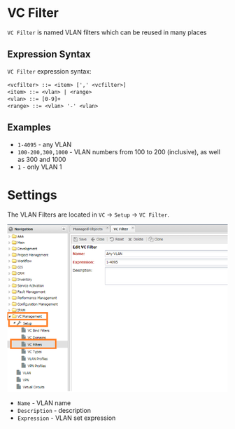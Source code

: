 # VC Filter

`VC Filter` is named VLAN filters which can be reused in many places

## Expression Syntax
`VC Filter` expression syntax:
```
<vcfilter> ::= <item> [',' <vcfilter>]
<item> ::= <vlan> | <range>
<vlan> ::= [0-9]+
<range> ::= <vlan> '-' <vlan>
```

## Examples
* `1-4095` - any VLAN
* `100-200,300,1000` - VLAN numbers from 100 to 200 (inclusive), as well as 300 and 1000
* `1` - only VLAN 1

# Settings

The VLAN Filters are located in  `VC` -> `Setup` -> `VC Filter`.

![VC Filter edit form](vc-filter-any-vlan-form.png)

* `Name` - VLAN name
* `Description` - description
* `Expression` - VLAN set expression
